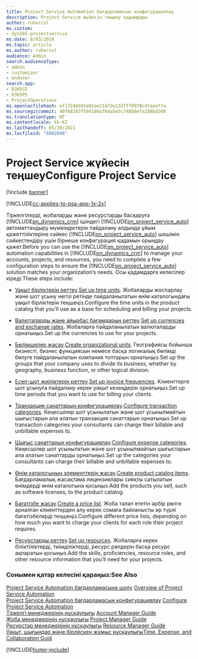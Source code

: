 ```yaml
---
title: Project Service Automation бағдарламасын конфигурациялау
description: Project Service жүйесін теңшеу қадамдары
author: ruhercul
ms.custom:
- dyn365-projectservice
ms.date: 8/03/2018
ms.topic: article
ms.author: ruhercul
audience: Admin
search.audienceType:
- admin
- customizer
- enduser
search.app:
- D365CE
- D365PS
- ProjectOperations
ms.openlocfilehash: ef1724bb92e62ae21472e133fff0978c4faeeffa
ms.sourcegitcommit: 40f68387f594180af64a5e5c748b6efa188bd300
ms.translationtype: HT
ms.contentlocale: kk-KZ
ms.lasthandoff: 05/10/2021
ms.locfileid: "6002848"
---
```

# <a name="configure-project-service"></a><span data-ttu-id="695e1-103">Project Service жүйесін теңшеу</span><span class="sxs-lookup"><span data-stu-id="695e1-103">Configure Project Service</span></span>

[!include [banner](../includes/psa-now-project-operations.md)]

[!INCLUDE[cc-applies-to-psa-app-1x-2x](../includes/cc-applies-to-psa-app-1x-2x.md)]

<span data-ttu-id="695e1-104">Тіркелгілерді, жобаларды және ресурстарды басқаруға [!INCLUDE[pn_dynamics_crm](../includes/pn-dynamics-crm.md)] ішіндегі [!INCLUDE[pn_project_service_auto](../includes/pn-project-service-auto.md)] автоматтандыру мүмкіндіктерін пайдалану алдында ұйым қажеттіліктеріне сәйкес [!INCLUDE[pn_project_service_auto](../includes/pn-project-service-auto.md)] шешімін сәйкестендіру үшін бірнеше конфигурация қадамын орындау қажет.</span><span class="sxs-lookup"><span data-stu-id="695e1-104">Before you can use the [!INCLUDE[pn_project_service_auto](../includes/pn-project-service-auto.md)] automation capabilities in [!INCLUDE[pn_dynamics_crm](../includes/pn-dynamics-crm.md)] to manage your accounts, projects, and resources, you need to complete a few configuration steps to ensure the [!INCLUDE[pn_project_service_auto](../includes/pn-project-service-auto.md)] solution matches your organization’s needs.</span></span> <span data-ttu-id="695e1-105">Осы қадамдарға келесілер кіреді:</span><span class="sxs-lookup"><span data-stu-id="695e1-105">These steps include:</span></span>  
  
-   <span data-ttu-id="695e1-106">[Уақыт бірліктерін реттеу](../psa/set-up-time-units.md).</span><span class="sxs-lookup"><span data-stu-id="695e1-106">[Set up time units](../psa/set-up-time-units.md).</span></span> <span data-ttu-id="695e1-107">Жобаларды жоспарлау және шот ұсыну негізі ретінде пайдаланылатын өнім каталогындағы уақыт бірліктерін теңшеңіз.</span><span class="sxs-lookup"><span data-stu-id="695e1-107">Configure the time units in the product catalog that you’ll use as a base for scheduling and billing your projects.</span></span>  
  
-   <span data-ttu-id="695e1-108">[Валюталарды және айырбас бағамдарын реттеу](../psa/set-up-currencies-exchange-rates.md).</span><span class="sxs-lookup"><span data-stu-id="695e1-108">[Set up currencies and exchange rates](../psa/set-up-currencies-exchange-rates.md).</span></span> <span data-ttu-id="695e1-109">Жобаларға пайдаланылатын валюталарды орнатыңыз.</span><span class="sxs-lookup"><span data-stu-id="695e1-109">Set up the currencies to use for your projects.</span></span>  
  
-   <span data-ttu-id="695e1-110">[Бөлімшелер жасау](../psa/create-organizational-units.md).</span><span class="sxs-lookup"><span data-stu-id="695e1-110">[Create organizational units](../psa/create-organizational-units.md).</span></span> <span data-ttu-id="695e1-111">Географиясы бойынша бизнесті, бизнес функциясын немесе басқа логикалық бөлімді бөлуге пайдаланылатын компания топтарын орнатыңыз.</span><span class="sxs-lookup"><span data-stu-id="695e1-111">Set up the groups that your company uses to divide its business, whether by geography, business function, or other logical division.</span></span>  
  
-   <span data-ttu-id="695e1-112">[Есеп-шот жиіліктерін реттеу](../psa/set-up-invoice-frequencies.md).</span><span class="sxs-lookup"><span data-stu-id="695e1-112">[Set up invoice frequencies](../psa/set-up-invoice-frequencies.md).</span></span> <span data-ttu-id="695e1-113">Клиенттерге шот ұсынуға пайдалану керек уақыт кезеңдерін орнатыңыз.</span><span class="sxs-lookup"><span data-stu-id="695e1-113">Set up time periods that you want to use for billing your clients.</span></span>  
  
-   <span data-ttu-id="695e1-114">[Транзакция санаттарын конфигурациялау](../psa/configure-transaction-categories.md).</span><span class="sxs-lookup"><span data-stu-id="695e1-114">[Configure transaction categories](../psa/configure-transaction-categories.md).</span></span> <span data-ttu-id="695e1-115">Кеңесшілер шот ұсынылатын және шот ұсынылмайтын шығыстарын ала алатын транзакция санаттарын орнатыңыз.</span><span class="sxs-lookup"><span data-stu-id="695e1-115">Set up transaction categories your consultants can charge their billable and unbillable expenses to.</span></span>  
  
-   <span data-ttu-id="695e1-116">[Шығыс санаттарын конфигурациялау](../psa/configure-expense-categories.md).</span><span class="sxs-lookup"><span data-stu-id="695e1-116">[Configure expense categories](../psa/configure-expense-categories.md).</span></span> <span data-ttu-id="695e1-117">Кеңесшілер шот ұсынылатын және шот ұсынылмайтын шығыстарын ала алатын санаттарды орнатыңыз.</span><span class="sxs-lookup"><span data-stu-id="695e1-117">Set up the categories your consultants can charge their billable and unbillable expenses to.</span></span>  
  
-   <span data-ttu-id="695e1-118">[Өнім каталогының элементтерін жасау](../psa/create-product-catalog-items.md).</span><span class="sxs-lookup"><span data-stu-id="695e1-118">[Create product catalog items](../psa/create-product-catalog-items.md).</span></span> <span data-ttu-id="695e1-119">Бағдарламалық жасақтама лицензиялары сияқты сатылатын өнімдерді өнім каталогына қосыңыз.</span><span class="sxs-lookup"><span data-stu-id="695e1-119">Add the products you sell, such as software licenses, to the product catalog.</span></span>  
  
-   <span data-ttu-id="695e1-120">[Бағатізбе жасау](../psa/create-price-list.md).</span><span class="sxs-lookup"><span data-stu-id="695e1-120">[Create a price list](../psa/create-price-list.md).</span></span> <span data-ttu-id="695e1-121">Жоба талап ететін әрбір рөлге арналған клиенттерден алу керек сомаға байланысты әр түрлі бағатізбелерді теңшеңіз.</span><span class="sxs-lookup"><span data-stu-id="695e1-121">Configure different price lists, depending on how much you want to charge your clients for each role their project requires.</span></span>  
  
-   <span data-ttu-id="695e1-122">[Ресурстарды реттеу](../psa/set-up-resources.md).</span><span class="sxs-lookup"><span data-stu-id="695e1-122">[Set up resources](../psa/set-up-resources.md).</span></span> <span data-ttu-id="695e1-123">Жобаларға керек біліктіліктерді, тиімділіктерді, ресурс рөлдерін басқа ресурс ақпаратын қосыңыз.</span><span class="sxs-lookup"><span data-stu-id="695e1-123">Add the skills, proficiencies, resource roles, and other resource information that you’ll need for your projects.</span></span>  
  
### <a name="see-also"></a><span data-ttu-id="695e1-124">Сонымен қатар келесіні қараңыз:</span><span class="sxs-lookup"><span data-stu-id="695e1-124">See Also</span></span>  
 <span data-ttu-id="695e1-125">[Project Service Automation бағдарламасына шолу](../psa/overview.md) </span><span class="sxs-lookup"><span data-stu-id="695e1-125">[Overview of Project Service Automation](../psa/overview.md) </span></span>  
 <span data-ttu-id="695e1-126">[Project Service Automation бағдарламасын конфигурациялау](../psa/configure.md) </span><span class="sxs-lookup"><span data-stu-id="695e1-126">[Configure Project Service Automation](../psa/configure.md) </span></span>  
 <span data-ttu-id="695e1-127">[Тіркелгі менеджерінің нұсқаулығы](../psa/account-manager-guide.md) </span><span class="sxs-lookup"><span data-stu-id="695e1-127">[Account Manager Guide](../psa/account-manager-guide.md) </span></span>  
 <span data-ttu-id="695e1-128">[Жоба менеджерінің нұсқаулығы](../psa/project-manager-guide.md) </span><span class="sxs-lookup"><span data-stu-id="695e1-128">[Project Manager Guide](../psa/project-manager-guide.md) </span></span>  
 <span data-ttu-id="695e1-129">[Ресурстар менеджерінің нұсқаулығы](../psa/resource-manager-guide.md) </span><span class="sxs-lookup"><span data-stu-id="695e1-129">[Resource Manager Guide](../psa/resource-manager-guide.md) </span></span>  
 [<span data-ttu-id="695e1-130">Уақыт, шығындар және бірлескен жұмыс нұсқаулығы</span><span class="sxs-lookup"><span data-stu-id="695e1-130">Time, Expense, and Collaboration Guid</span></span>](../psa/time-expense-collaboration-guide.md)


[!INCLUDE[footer-include](../includes/footer-banner.md)]